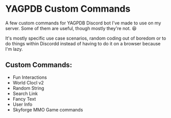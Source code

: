 # YAGPDB Custom Commands
A few custom commands for YAGPDB Discord bot I've made to use on my server. Some of them are useful, though mostly they're not. 😆

It's mostly specific use case scenarios, random coding out of boredom or to do things within Discordd instead of having to do it on a browser because I'm lazy.

## Custom Commands:
- Fun Interactions
- World Clocl v2
- Random String
- Search Link
- Fancy Text
- User Info
- Skyforge MMO Game commands
